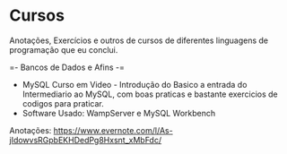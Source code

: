 # Cursos
Anotações, Exercícios e outros de cursos de diferentes linguagens de programação que eu conclui.


=- Bancos de Dados e Afins -=

- MySQL Curso em Video -
Introdução do Basico a entrada do Intermediario ao MySQL, com boas praticas e bastante exercicios de codigos para praticar.
- Software Usado: WampServer e MySQL Workbench

Anotações: https://www.evernote.com/l/As-jIdowvsRGpbEKHDedPg8Hxsnt_xMbFdc/
